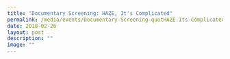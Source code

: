 ```yaml
---
title: "Documentary Screening: HAZE, It's Complicated"
permalink: /media/events/Documentary-Screening-quotHAZE-Its-Complicatedquot/
date: 2018-02-26
layout: post
description: ""
image: ""
---
```

